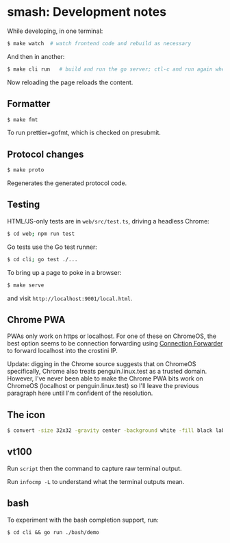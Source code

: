# smash: Development notes

While developing, in one terminal:

```sh
$ make watch  # watch frontend code and rebuild as necessary
```

And then in another:

```sh
$ make cli run   # build and run the go server; ctl-c and run again when needed
```

Now reloading the page reloads the content.

## Formatter

```sh
$ make fmt
```

To run prettier+gofmt, which is checked on presubmit.

## Protocol changes

```sh
$ make proto
```

Regenerates the generated protocol code.

## Testing

HTML/JS-only tests are in `web/src/test.ts`, driving a headless Chrome:

```sh
$ cd web; npm run test
```

Go tests use the Go test runner:

```sh
$ cd cli; go test ./...
```

To bring up a page to poke in a browser:

```sh
$ make serve
```

and visit `http://localhost:9001/local.html`.

## Chrome PWA

PWAs only work on https or localhost. For one of these on ChromeOS,
the best option seems to be connection forwarding using [Connection
Forwarder](https://chrome.google.com/webstore/detail/connection-forwarder/ahaijnonphgkgnkbklchdhclailflinn) to forward localhost into the crostini IP.

Update: digging in the Chrome source suggests that on ChromeOS specifically,
Chrome also treats penguin.linux.test as a trusted domain. However, I've
never been able to make the Chrome PWA bits work on ChromeOS (localhost
or penguin.linux.test) so I'll leave the previous paragraph here until
I'm confident of the resolution.

## The icon

```sh
$ convert -size 32x32 -gravity center -background white -fill black label:">" icon.png
```

## vt100

Run `script` then the command to capture raw terminal output.

Run `infocmp -L` to understand what the terminal outputs mean.

## bash

To experiment with the bash completion support, run:

```
$ cd cli && go run ./bash/demo
```
